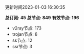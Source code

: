 更新时间2023-01-03 16:30:35

**总订阅: 45**
**总节点: 849**
**有效节点: 196**
- v2ray节点: 173
- trojan节点: 8
- ss节点: 12
- ssr节点: 3
